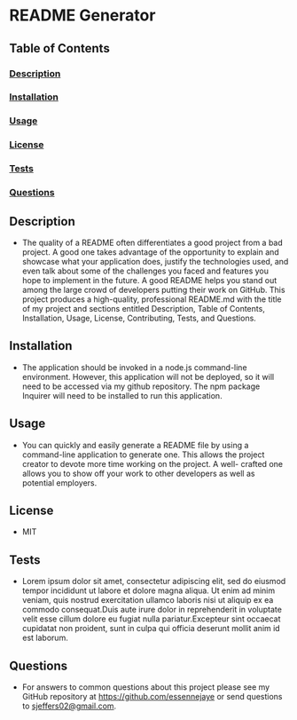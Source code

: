 
  # README Generator
  ## Table of Contents
  ### <a href='#description'>Description</a>
  ### <a href='#installation'>Installation</a>
  ### <a href='#usage'>Usage</a>
  ### <a href='#license'>License</a>
  
  ### <a href='#tests'>Tests</a>
  ### <a href='#questions'>Questions</a>

  ## Description
  * The quality of a README often differentiates a good project from a bad project. A good one takes advantage of the opportunity to explain and showcase what your application does, justify the technologies used, and even talk about some of the challenges you faced and features you hope to implement in the future. A good README helps you stand out among the large crowd of developers putting their work on GitHub. This project produces a high-quality, professional README.md with the title of my project and sections entitled Description, Table of Contents, Installation, Usage, License, Contributing, Tests, and Questions.
  ## Installation
  * The application should be invoked in a node.js command-line environment. However, this application will not be deployed, so it will need to be accessed via my github repository. The npm package Inquirer will need to be installed to run this application.
  ## Usage
  * You can quickly and easily generate a README file by using a command-line application to generate one. This allows the project creator to devote more time working on the project. A well- crafted one allows you to show off your work to other developers as well as potential employers. 
  ## License
  * MIT
  
  
  ## Tests
  * Lorem ipsum dolor sit amet, consectetur adipiscing elit, sed do eiusmod tempor incididunt ut labore et dolore magna aliqua. Ut enim ad minim veniam, quis nostrud exercitation ullamco laboris nisi ut aliquip ex ea commodo consequat.Duis aute irure dolor in reprehenderit in voluptate velit esse cillum dolore eu fugiat nulla pariatur.Excepteur sint occaecat cupidatat non proident, sunt in culpa qui officia deserunt mollit anim id est laborum.
  
  ## Questions
  * For answers to common questions about this project please see my GitHub repository at https://github.com/essennejaye or send questions to sjeffers02@gmail.com. 
  